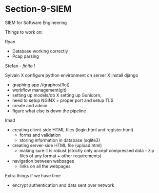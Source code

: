 # Section-9-SIEM
SIEM for Software Engineering

Things to work on:

Ryan
  - Database working correctly
  - Pcap parsing

Stefan - _finito_ !

Sylvain
  X configure python environment on server
  X install django
  - graphing app //graphos(flot)
  - workflow management(git)
  - setting up models/db
  X setting up Gunicorn,
  - need to setup NGINX + proper port and setup TLS
  - create and admin
  - figure what else is down the pipeline

Imad
- creating client-side HTML files (login.html and register.html)
  - forms and validation
  - storing information in database (sqlite3)
- creating server-side HTML file (upload.html)
  - making sure it is robust (strictly only accept compressed data - zip files of any format + other requirements) 
- navigation between webpages
  - links on all the webpages

Extra things if we have time
  - encrypt authentication and data sent over network
